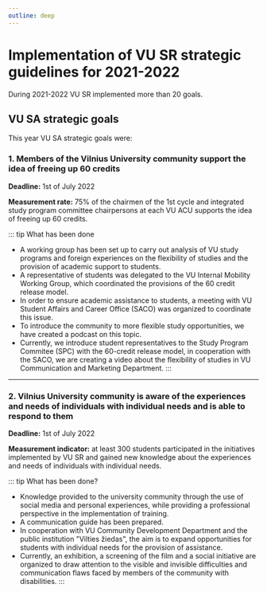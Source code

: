 ```yaml
---
outline: deep
---
```


<script setup lang="ts">
import { NConfigProvider, darkTheme } from 'naive-ui'
import { useMutationObserver } from '@vueuse/core'
import { ref } from 'vue'
import TimelineItemSection from '../../../components/TimelineItemSection.vue'
import vusaGoals from '../../../data/vusaGoals.EN.ts'

// check if there's html class dark
const dark = ref(document.documentElement.classList.contains('dark'))

// watch for changes in html class
useMutationObserver(document.documentElement, () => {
  dark.value = document.documentElement.classList.contains('dark')
}, { attributes: true, attributeFilter: ['class']})
</script>

# Implementation of VU SR strategic guidelines for 2021-2022

During 2021-2022 VU SR implemented more than 20 goals.

## VU SA strategic goals

This year VU SA strategic goals were:

### 1. Members of the Vilnius University community support the idea of freeing up 60 credits

**Deadline:** 1st of July 2022

**Measurement rate:** 75% of the chairmen of the 1st cycle and
integrated study program committee chairpersons at each VU ACU supports
the idea of freeing up 60 credits.

<NConfigProvider :theme="dark ? darkTheme : undefined">
  <TimelineItemSection :items="vusaGoals['1']" english></TimelineItemSection>
</NConfigProvider>

::: tip What has been done

- A working group has been set up to carry out analysis of VU study
  programs and foreign experiences on the flexibility of studies and
  the provision of academic support to students.
- A representative of
  students was delegated to the VU Internal Mobility Working Group,
  which coordinated the provisions of the 60 credit release model.
- In
  order to ensure academic assistance to students, a meeting with VU
  Student Affairs and Career Office (SACO) was organized to coordinate
  this issue.
- To introduce the community to more flexible study
  opportunities, we have created a podcast on this topic.
- Currently,
  we introduce student representatives to the Study Program Commitee
  (SPC) with the 60-credit release model, in cooperation with the
  SACO, we are creating a video about the flexibility of studies in VU
  Communication and Marketing Department.
  :::

---

### 2. Vilnius University community is aware of the experiences and needs of individuals with individual needs and is able to respond to them

**Deadline:** 1st of July 2022

**Measurement indicator:** at least 300 students participated in the
initiatives implemented by VU SR and gained new knowledge about the
experiences and needs of individuals with individual needs.

<NConfigProvider :theme="dark ? darkTheme : undefined">
  <TimelineItemSection :items="vusaGoals['2']" english></TimelineItemSection>
</NConfigProvider>

::: tip What has been done?

- Knowledge provided to the university community through the use of
  social media and personal experiences, while providing a
  professional perspective in the implementation of training.
- A
  communication guide has been prepared.
- In cooperation with VU
  Community Development Department and the public institution
  \"Vilties žiedas\", the aim is to expand opportunities for students
  with individual needs for the provision of assistance.
- Currently, an
  exhibition, a screening of the film and a social initiative are
  organized to draw attention to the visible and invisible
  difficulties and communication flaws faced by members of the
  community with disabilities.
  :::
